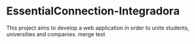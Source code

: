 # EssentialConnection-Integradora
This project aims to develop a web application in order to unite students, universities and companies.
merge test
